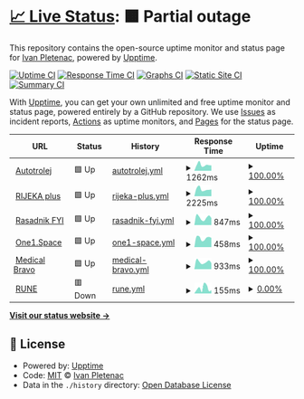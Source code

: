 # [📈 Live Status](https://ip00.github.io/upptime): <!--live status--> **🟧 Partial outage**

This repository contains the open-source uptime monitor and status page for [Ivan Pletenac](http://molekula.agency), powered by [Upptime](https://github.com/upptime/upptime).

[![Uptime CI](https://github.com/ip00/upptime/workflows/Uptime%20CI/badge.svg)](https://github.com/ip00/upptime/actions?query=workflow%3A%22Uptime+CI%22)
[![Response Time CI](https://github.com/ip00/upptime/workflows/Response%20Time%20CI/badge.svg)](https://github.com/ip00/upptime/actions?query=workflow%3A%22Response+Time+CI%22)
[![Graphs CI](https://github.com/ip00/upptime/workflows/Graphs%20CI/badge.svg)](https://github.com/ip00/upptime/actions?query=workflow%3A%22Graphs+CI%22)
[![Static Site CI](https://github.com/ip00/upptime/workflows/Static%20Site%20CI/badge.svg)](https://github.com/ip00/upptime/actions?query=workflow%3A%22Static+Site+CI%22)
[![Summary CI](https://github.com/ip00/upptime/workflows/Summary%20CI/badge.svg)](https://github.com/ip00/upptime/actions?query=workflow%3A%22Summary+CI%22)

With [Upptime](https://upptime.js.org), you can get your own unlimited and free uptime monitor and status page, powered entirely by a GitHub repository. We use [Issues](https://github.com/ip00/upptime/issues) as incident reports, [Actions](https://github.com/ip00/upptime/actions) as uptime monitors, and [Pages](https://ip00.github.io/upptime) for the status page.

<!--start: status pages-->
<!-- This summary is generated by Upptime (https://github.com/upptime/upptime) -->
<!-- Do not edit this manually, your changes will be overwritten -->
<!-- prettier-ignore -->
| URL | Status | History | Response Time | Uptime |
| --- | ------ | ------- | ------------- | ------ |
| <img alt="" src="https://icons.duckduckgo.com/ip3/www.autotrolej.hr.ico" height="13"> [Autotrolej](https://www.autotrolej.hr) | 🟩 Up | [autotrolej.yml](https://github.com/ip00/upptime/commits/HEAD/history/autotrolej.yml) | <details><summary><img alt="Response time graph" src="./graphs/autotrolej/response-time-week.png" height="20"> 1262ms</summary><br><a href="https://ip00.github.io/upptime/history/autotrolej"><img alt="Response time 1625" src="https://img.shields.io/endpoint?url=https%3A%2F%2Fraw.githubusercontent.com%2Fip00%2Fupptime%2FHEAD%2Fapi%2Fautotrolej%2Fresponse-time.json"></a><br><a href="https://ip00.github.io/upptime/history/autotrolej"><img alt="24-hour response time 1220" src="https://img.shields.io/endpoint?url=https%3A%2F%2Fraw.githubusercontent.com%2Fip00%2Fupptime%2FHEAD%2Fapi%2Fautotrolej%2Fresponse-time-day.json"></a><br><a href="https://ip00.github.io/upptime/history/autotrolej"><img alt="7-day response time 1262" src="https://img.shields.io/endpoint?url=https%3A%2F%2Fraw.githubusercontent.com%2Fip00%2Fupptime%2FHEAD%2Fapi%2Fautotrolej%2Fresponse-time-week.json"></a><br><a href="https://ip00.github.io/upptime/history/autotrolej"><img alt="30-day response time 1240" src="https://img.shields.io/endpoint?url=https%3A%2F%2Fraw.githubusercontent.com%2Fip00%2Fupptime%2FHEAD%2Fapi%2Fautotrolej%2Fresponse-time-month.json"></a><br><a href="https://ip00.github.io/upptime/history/autotrolej"><img alt="1-year response time 1561" src="https://img.shields.io/endpoint?url=https%3A%2F%2Fraw.githubusercontent.com%2Fip00%2Fupptime%2FHEAD%2Fapi%2Fautotrolej%2Fresponse-time-year.json"></a></details> | <details><summary><a href="https://ip00.github.io/upptime/history/autotrolej">100.00%</a></summary><a href="https://ip00.github.io/upptime/history/autotrolej"><img alt="All-time uptime 99.97%" src="https://img.shields.io/endpoint?url=https%3A%2F%2Fraw.githubusercontent.com%2Fip00%2Fupptime%2FHEAD%2Fapi%2Fautotrolej%2Fuptime.json"></a><br><a href="https://ip00.github.io/upptime/history/autotrolej"><img alt="24-hour uptime 100.00%" src="https://img.shields.io/endpoint?url=https%3A%2F%2Fraw.githubusercontent.com%2Fip00%2Fupptime%2FHEAD%2Fapi%2Fautotrolej%2Fuptime-day.json"></a><br><a href="https://ip00.github.io/upptime/history/autotrolej"><img alt="7-day uptime 100.00%" src="https://img.shields.io/endpoint?url=https%3A%2F%2Fraw.githubusercontent.com%2Fip00%2Fupptime%2FHEAD%2Fapi%2Fautotrolej%2Fuptime-week.json"></a><br><a href="https://ip00.github.io/upptime/history/autotrolej"><img alt="30-day uptime 100.00%" src="https://img.shields.io/endpoint?url=https%3A%2F%2Fraw.githubusercontent.com%2Fip00%2Fupptime%2FHEAD%2Fapi%2Fautotrolej%2Fuptime-month.json"></a><br><a href="https://ip00.github.io/upptime/history/autotrolej"><img alt="1-year uptime 99.98%" src="https://img.shields.io/endpoint?url=https%3A%2F%2Fraw.githubusercontent.com%2Fip00%2Fupptime%2FHEAD%2Fapi%2Fautotrolej%2Fuptime-year.json"></a></details>
| <img alt="" src="https://icons.duckduckgo.com/ip3/rijeka-plus.hr.ico" height="13"> [RIJEKA plus](https://rijeka-plus.hr/) | 🟩 Up | [rijeka-plus.yml](https://github.com/ip00/upptime/commits/HEAD/history/rijeka-plus.yml) | <details><summary><img alt="Response time graph" src="./graphs/rijeka-plus/response-time-week.png" height="20"> 2225ms</summary><br><a href="https://ip00.github.io/upptime/history/rijeka-plus"><img alt="Response time 2278" src="https://img.shields.io/endpoint?url=https%3A%2F%2Fraw.githubusercontent.com%2Fip00%2Fupptime%2FHEAD%2Fapi%2Frijeka-plus%2Fresponse-time.json"></a><br><a href="https://ip00.github.io/upptime/history/rijeka-plus"><img alt="24-hour response time 3300" src="https://img.shields.io/endpoint?url=https%3A%2F%2Fraw.githubusercontent.com%2Fip00%2Fupptime%2FHEAD%2Fapi%2Frijeka-plus%2Fresponse-time-day.json"></a><br><a href="https://ip00.github.io/upptime/history/rijeka-plus"><img alt="7-day response time 2225" src="https://img.shields.io/endpoint?url=https%3A%2F%2Fraw.githubusercontent.com%2Fip00%2Fupptime%2FHEAD%2Fapi%2Frijeka-plus%2Fresponse-time-week.json"></a><br><a href="https://ip00.github.io/upptime/history/rijeka-plus"><img alt="30-day response time 2287" src="https://img.shields.io/endpoint?url=https%3A%2F%2Fraw.githubusercontent.com%2Fip00%2Fupptime%2FHEAD%2Fapi%2Frijeka-plus%2Fresponse-time-month.json"></a><br><a href="https://ip00.github.io/upptime/history/rijeka-plus"><img alt="1-year response time 2278" src="https://img.shields.io/endpoint?url=https%3A%2F%2Fraw.githubusercontent.com%2Fip00%2Fupptime%2FHEAD%2Fapi%2Frijeka-plus%2Fresponse-time-year.json"></a></details> | <details><summary><a href="https://ip00.github.io/upptime/history/rijeka-plus">100.00%</a></summary><a href="https://ip00.github.io/upptime/history/rijeka-plus"><img alt="All-time uptime 99.88%" src="https://img.shields.io/endpoint?url=https%3A%2F%2Fraw.githubusercontent.com%2Fip00%2Fupptime%2FHEAD%2Fapi%2Frijeka-plus%2Fuptime.json"></a><br><a href="https://ip00.github.io/upptime/history/rijeka-plus"><img alt="24-hour uptime 100.00%" src="https://img.shields.io/endpoint?url=https%3A%2F%2Fraw.githubusercontent.com%2Fip00%2Fupptime%2FHEAD%2Fapi%2Frijeka-plus%2Fuptime-day.json"></a><br><a href="https://ip00.github.io/upptime/history/rijeka-plus"><img alt="7-day uptime 100.00%" src="https://img.shields.io/endpoint?url=https%3A%2F%2Fraw.githubusercontent.com%2Fip00%2Fupptime%2FHEAD%2Fapi%2Frijeka-plus%2Fuptime-week.json"></a><br><a href="https://ip00.github.io/upptime/history/rijeka-plus"><img alt="30-day uptime 100.00%" src="https://img.shields.io/endpoint?url=https%3A%2F%2Fraw.githubusercontent.com%2Fip00%2Fupptime%2FHEAD%2Fapi%2Frijeka-plus%2Fuptime-month.json"></a><br><a href="https://ip00.github.io/upptime/history/rijeka-plus"><img alt="1-year uptime 99.88%" src="https://img.shields.io/endpoint?url=https%3A%2F%2Fraw.githubusercontent.com%2Fip00%2Fupptime%2FHEAD%2Fapi%2Frijeka-plus%2Fuptime-year.json"></a></details>
| <img alt="" src="https://icons.duckduckgo.com/ip3/rasadnik.fyi.ico" height="13"> [Rasadnik FYI](https://rasadnik.fyi/) | 🟩 Up | [rasadnik-fyi.yml](https://github.com/ip00/upptime/commits/HEAD/history/rasadnik-fyi.yml) | <details><summary><img alt="Response time graph" src="./graphs/rasadnik-fyi/response-time-week.png" height="20"> 847ms</summary><br><a href="https://ip00.github.io/upptime/history/rasadnik-fyi"><img alt="Response time 1757" src="https://img.shields.io/endpoint?url=https%3A%2F%2Fraw.githubusercontent.com%2Fip00%2Fupptime%2FHEAD%2Fapi%2Frasadnik-fyi%2Fresponse-time.json"></a><br><a href="https://ip00.github.io/upptime/history/rasadnik-fyi"><img alt="24-hour response time 950" src="https://img.shields.io/endpoint?url=https%3A%2F%2Fraw.githubusercontent.com%2Fip00%2Fupptime%2FHEAD%2Fapi%2Frasadnik-fyi%2Fresponse-time-day.json"></a><br><a href="https://ip00.github.io/upptime/history/rasadnik-fyi"><img alt="7-day response time 847" src="https://img.shields.io/endpoint?url=https%3A%2F%2Fraw.githubusercontent.com%2Fip00%2Fupptime%2FHEAD%2Fapi%2Frasadnik-fyi%2Fresponse-time-week.json"></a><br><a href="https://ip00.github.io/upptime/history/rasadnik-fyi"><img alt="30-day response time 945" src="https://img.shields.io/endpoint?url=https%3A%2F%2Fraw.githubusercontent.com%2Fip00%2Fupptime%2FHEAD%2Fapi%2Frasadnik-fyi%2Fresponse-time-month.json"></a><br><a href="https://ip00.github.io/upptime/history/rasadnik-fyi"><img alt="1-year response time 1749" src="https://img.shields.io/endpoint?url=https%3A%2F%2Fraw.githubusercontent.com%2Fip00%2Fupptime%2FHEAD%2Fapi%2Frasadnik-fyi%2Fresponse-time-year.json"></a></details> | <details><summary><a href="https://ip00.github.io/upptime/history/rasadnik-fyi">100.00%</a></summary><a href="https://ip00.github.io/upptime/history/rasadnik-fyi"><img alt="All-time uptime 99.58%" src="https://img.shields.io/endpoint?url=https%3A%2F%2Fraw.githubusercontent.com%2Fip00%2Fupptime%2FHEAD%2Fapi%2Frasadnik-fyi%2Fuptime.json"></a><br><a href="https://ip00.github.io/upptime/history/rasadnik-fyi"><img alt="24-hour uptime 100.00%" src="https://img.shields.io/endpoint?url=https%3A%2F%2Fraw.githubusercontent.com%2Fip00%2Fupptime%2FHEAD%2Fapi%2Frasadnik-fyi%2Fuptime-day.json"></a><br><a href="https://ip00.github.io/upptime/history/rasadnik-fyi"><img alt="7-day uptime 100.00%" src="https://img.shields.io/endpoint?url=https%3A%2F%2Fraw.githubusercontent.com%2Fip00%2Fupptime%2FHEAD%2Fapi%2Frasadnik-fyi%2Fuptime-week.json"></a><br><a href="https://ip00.github.io/upptime/history/rasadnik-fyi"><img alt="30-day uptime 100.00%" src="https://img.shields.io/endpoint?url=https%3A%2F%2Fraw.githubusercontent.com%2Fip00%2Fupptime%2FHEAD%2Fapi%2Frasadnik-fyi%2Fuptime-month.json"></a><br><a href="https://ip00.github.io/upptime/history/rasadnik-fyi"><img alt="1-year uptime 99.17%" src="https://img.shields.io/endpoint?url=https%3A%2F%2Fraw.githubusercontent.com%2Fip00%2Fupptime%2FHEAD%2Fapi%2Frasadnik-fyi%2Fuptime-year.json"></a></details>
| <img alt="" src="https://icons.duckduckgo.com/ip3/one1.space.ico" height="13"> [One1.Space](https://one1.space/) | 🟩 Up | [one1-space.yml](https://github.com/ip00/upptime/commits/HEAD/history/one1-space.yml) | <details><summary><img alt="Response time graph" src="./graphs/one1-space/response-time-week.png" height="20"> 458ms</summary><br><a href="https://ip00.github.io/upptime/history/one1-space"><img alt="Response time 572" src="https://img.shields.io/endpoint?url=https%3A%2F%2Fraw.githubusercontent.com%2Fip00%2Fupptime%2FHEAD%2Fapi%2Fone1-space%2Fresponse-time.json"></a><br><a href="https://ip00.github.io/upptime/history/one1-space"><img alt="24-hour response time 481" src="https://img.shields.io/endpoint?url=https%3A%2F%2Fraw.githubusercontent.com%2Fip00%2Fupptime%2FHEAD%2Fapi%2Fone1-space%2Fresponse-time-day.json"></a><br><a href="https://ip00.github.io/upptime/history/one1-space"><img alt="7-day response time 458" src="https://img.shields.io/endpoint?url=https%3A%2F%2Fraw.githubusercontent.com%2Fip00%2Fupptime%2FHEAD%2Fapi%2Fone1-space%2Fresponse-time-week.json"></a><br><a href="https://ip00.github.io/upptime/history/one1-space"><img alt="30-day response time 485" src="https://img.shields.io/endpoint?url=https%3A%2F%2Fraw.githubusercontent.com%2Fip00%2Fupptime%2FHEAD%2Fapi%2Fone1-space%2Fresponse-time-month.json"></a><br><a href="https://ip00.github.io/upptime/history/one1-space"><img alt="1-year response time 537" src="https://img.shields.io/endpoint?url=https%3A%2F%2Fraw.githubusercontent.com%2Fip00%2Fupptime%2FHEAD%2Fapi%2Fone1-space%2Fresponse-time-year.json"></a></details> | <details><summary><a href="https://ip00.github.io/upptime/history/one1-space">100.00%</a></summary><a href="https://ip00.github.io/upptime/history/one1-space"><img alt="All-time uptime 99.87%" src="https://img.shields.io/endpoint?url=https%3A%2F%2Fraw.githubusercontent.com%2Fip00%2Fupptime%2FHEAD%2Fapi%2Fone1-space%2Fuptime.json"></a><br><a href="https://ip00.github.io/upptime/history/one1-space"><img alt="24-hour uptime 100.00%" src="https://img.shields.io/endpoint?url=https%3A%2F%2Fraw.githubusercontent.com%2Fip00%2Fupptime%2FHEAD%2Fapi%2Fone1-space%2Fuptime-day.json"></a><br><a href="https://ip00.github.io/upptime/history/one1-space"><img alt="7-day uptime 100.00%" src="https://img.shields.io/endpoint?url=https%3A%2F%2Fraw.githubusercontent.com%2Fip00%2Fupptime%2FHEAD%2Fapi%2Fone1-space%2Fuptime-week.json"></a><br><a href="https://ip00.github.io/upptime/history/one1-space"><img alt="30-day uptime 99.89%" src="https://img.shields.io/endpoint?url=https%3A%2F%2Fraw.githubusercontent.com%2Fip00%2Fupptime%2FHEAD%2Fapi%2Fone1-space%2Fuptime-month.json"></a><br><a href="https://ip00.github.io/upptime/history/one1-space"><img alt="1-year uptime 99.90%" src="https://img.shields.io/endpoint?url=https%3A%2F%2Fraw.githubusercontent.com%2Fip00%2Fupptime%2FHEAD%2Fapi%2Fone1-space%2Fuptime-year.json"></a></details>
| <img alt="" src="https://icons.duckduckgo.com/ip3/medicalbravo.com.ico" height="13"> [Medical Bravo](https://medicalbravo.com/) | 🟩 Up | [medical-bravo.yml](https://github.com/ip00/upptime/commits/HEAD/history/medical-bravo.yml) | <details><summary><img alt="Response time graph" src="./graphs/medical-bravo/response-time-week.png" height="20"> 933ms</summary><br><a href="https://ip00.github.io/upptime/history/medical-bravo"><img alt="Response time 1036" src="https://img.shields.io/endpoint?url=https%3A%2F%2Fraw.githubusercontent.com%2Fip00%2Fupptime%2FHEAD%2Fapi%2Fmedical-bravo%2Fresponse-time.json"></a><br><a href="https://ip00.github.io/upptime/history/medical-bravo"><img alt="24-hour response time 968" src="https://img.shields.io/endpoint?url=https%3A%2F%2Fraw.githubusercontent.com%2Fip00%2Fupptime%2FHEAD%2Fapi%2Fmedical-bravo%2Fresponse-time-day.json"></a><br><a href="https://ip00.github.io/upptime/history/medical-bravo"><img alt="7-day response time 933" src="https://img.shields.io/endpoint?url=https%3A%2F%2Fraw.githubusercontent.com%2Fip00%2Fupptime%2FHEAD%2Fapi%2Fmedical-bravo%2Fresponse-time-week.json"></a><br><a href="https://ip00.github.io/upptime/history/medical-bravo"><img alt="30-day response time 955" src="https://img.shields.io/endpoint?url=https%3A%2F%2Fraw.githubusercontent.com%2Fip00%2Fupptime%2FHEAD%2Fapi%2Fmedical-bravo%2Fresponse-time-month.json"></a><br><a href="https://ip00.github.io/upptime/history/medical-bravo"><img alt="1-year response time 1043" src="https://img.shields.io/endpoint?url=https%3A%2F%2Fraw.githubusercontent.com%2Fip00%2Fupptime%2FHEAD%2Fapi%2Fmedical-bravo%2Fresponse-time-year.json"></a></details> | <details><summary><a href="https://ip00.github.io/upptime/history/medical-bravo">100.00%</a></summary><a href="https://ip00.github.io/upptime/history/medical-bravo"><img alt="All-time uptime 99.97%" src="https://img.shields.io/endpoint?url=https%3A%2F%2Fraw.githubusercontent.com%2Fip00%2Fupptime%2FHEAD%2Fapi%2Fmedical-bravo%2Fuptime.json"></a><br><a href="https://ip00.github.io/upptime/history/medical-bravo"><img alt="24-hour uptime 100.00%" src="https://img.shields.io/endpoint?url=https%3A%2F%2Fraw.githubusercontent.com%2Fip00%2Fupptime%2FHEAD%2Fapi%2Fmedical-bravo%2Fuptime-day.json"></a><br><a href="https://ip00.github.io/upptime/history/medical-bravo"><img alt="7-day uptime 100.00%" src="https://img.shields.io/endpoint?url=https%3A%2F%2Fraw.githubusercontent.com%2Fip00%2Fupptime%2FHEAD%2Fapi%2Fmedical-bravo%2Fuptime-week.json"></a><br><a href="https://ip00.github.io/upptime/history/medical-bravo"><img alt="30-day uptime 100.00%" src="https://img.shields.io/endpoint?url=https%3A%2F%2Fraw.githubusercontent.com%2Fip00%2Fupptime%2FHEAD%2Fapi%2Fmedical-bravo%2Fuptime-month.json"></a><br><a href="https://ip00.github.io/upptime/history/medical-bravo"><img alt="1-year uptime 99.98%" src="https://img.shields.io/endpoint?url=https%3A%2F%2Fraw.githubusercontent.com%2Fip00%2Fupptime%2FHEAD%2Fapi%2Fmedical-bravo%2Fuptime-year.json"></a></details>
| <img alt="" src="https://icons.duckduckgo.com/ip3/www.ruralnetwork.eu.ico" height="13"> [RUNE](https://www.ruralnetwork.eu) | 🟥 Down | [rune.yml](https://github.com/ip00/upptime/commits/HEAD/history/rune.yml) | <details><summary><img alt="Response time graph" src="./graphs/rune/response-time-week.png" height="20"> 155ms</summary><br><a href="https://ip00.github.io/upptime/history/rune"><img alt="Response time 130" src="https://img.shields.io/endpoint?url=https%3A%2F%2Fraw.githubusercontent.com%2Fip00%2Fupptime%2FHEAD%2Fapi%2Frune%2Fresponse-time.json"></a><br><a href="https://ip00.github.io/upptime/history/rune"><img alt="24-hour response time 104" src="https://img.shields.io/endpoint?url=https%3A%2F%2Fraw.githubusercontent.com%2Fip00%2Fupptime%2FHEAD%2Fapi%2Frune%2Fresponse-time-day.json"></a><br><a href="https://ip00.github.io/upptime/history/rune"><img alt="7-day response time 155" src="https://img.shields.io/endpoint?url=https%3A%2F%2Fraw.githubusercontent.com%2Fip00%2Fupptime%2FHEAD%2Fapi%2Frune%2Fresponse-time-week.json"></a><br><a href="https://ip00.github.io/upptime/history/rune"><img alt="30-day response time 154" src="https://img.shields.io/endpoint?url=https%3A%2F%2Fraw.githubusercontent.com%2Fip00%2Fupptime%2FHEAD%2Fapi%2Frune%2Fresponse-time-month.json"></a><br><a href="https://ip00.github.io/upptime/history/rune"><img alt="1-year response time 130" src="https://img.shields.io/endpoint?url=https%3A%2F%2Fraw.githubusercontent.com%2Fip00%2Fupptime%2FHEAD%2Fapi%2Frune%2Fresponse-time-year.json"></a></details> | <details><summary><a href="https://ip00.github.io/upptime/history/rune">0.00%</a></summary><a href="https://ip00.github.io/upptime/history/rune"><img alt="All-time uptime 0.00%" src="https://img.shields.io/endpoint?url=https%3A%2F%2Fraw.githubusercontent.com%2Fip00%2Fupptime%2FHEAD%2Fapi%2Frune%2Fuptime.json"></a><br><a href="https://ip00.github.io/upptime/history/rune"><img alt="24-hour uptime 0.00%" src="https://img.shields.io/endpoint?url=https%3A%2F%2Fraw.githubusercontent.com%2Fip00%2Fupptime%2FHEAD%2Fapi%2Frune%2Fuptime-day.json"></a><br><a href="https://ip00.github.io/upptime/history/rune"><img alt="7-day uptime 0.00%" src="https://img.shields.io/endpoint?url=https%3A%2F%2Fraw.githubusercontent.com%2Fip00%2Fupptime%2FHEAD%2Fapi%2Frune%2Fuptime-week.json"></a><br><a href="https://ip00.github.io/upptime/history/rune"><img alt="30-day uptime 0.00%" src="https://img.shields.io/endpoint?url=https%3A%2F%2Fraw.githubusercontent.com%2Fip00%2Fupptime%2FHEAD%2Fapi%2Frune%2Fuptime-month.json"></a><br><a href="https://ip00.github.io/upptime/history/rune"><img alt="1-year uptime 0.00%" src="https://img.shields.io/endpoint?url=https%3A%2F%2Fraw.githubusercontent.com%2Fip00%2Fupptime%2FHEAD%2Fapi%2Frune%2Fuptime-year.json"></a></details>

<!--end: status pages-->

[**Visit our status website →**](https://ip00.github.io/upptime)

## 📄 License

- Powered by: [Upptime](https://github.com/upptime/upptime)
- Code: [MIT](./LICENSE) © [Ivan Pletenac](http://molekula.agency)
- Data in the `./history` directory: [Open Database License](https://opendatacommons.org/licenses/odbl/1-0/)
